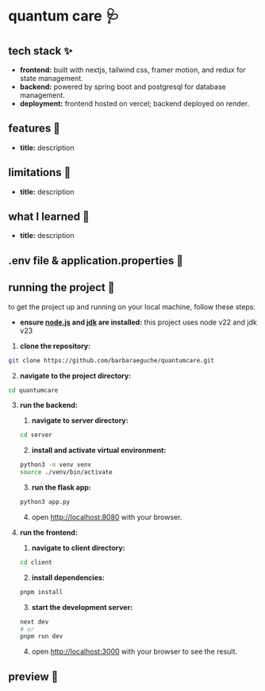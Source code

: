 # quantum care 🩺 


## tech stack ✨
- **frontend:** built with nextjs, tailwind css, framer motion, and redux for state management.
- **backend:** powered by spring boot and postgresql for database management.
- **deployment:** frontend hosted on vercel; backend deployed on render.

## features 👾
- **title:** description

## limitations 🚨
- **title:** description

## what I learned 💭
- **title:** description

## .env file & application.properties 📄


## running the project 🏁
to get the project up and running on your local machine, follow these steps:

- **ensure [node.js](https://nodejs.org/en) and [jdk](https://www.oracle.com/java/technologies/downloads/) are installed:** this project uses node v22 and jdk v23
1. **clone the repository:**
```bash
git clone https://github.com/barbaraeguche/quantumcare.git
```

2. **navigate to the project directory:**
```bash
cd quantumcare
```

3. **run the backend:**
   1. **navigate to server directory:**
   ```bash
   cd server
   ```
   2. **install and activate virtual environment:**
   ```bash
   python3 -m venv venv
   source ./venv/bin/activate
   ```
   3. **run the flask app:**
   ```bash
   python3 app.py
   ```
   4. open [http://localhost:8080](http://localhost:8080) with your browser.

4. **run the frontend:**
   1. **navigate to client directory:**
   ```bash
   cd client
   ```
   2. **install dependencies:**
   ```bash
   pnpm install
   ```
   3. **start the development server:**
   ```bash
   next dev
   # or
   pnpm run dev
   ```
   4. open [http://localhost:3000](http://localhost:3000) with your browser to see the result.

## preview 📸
